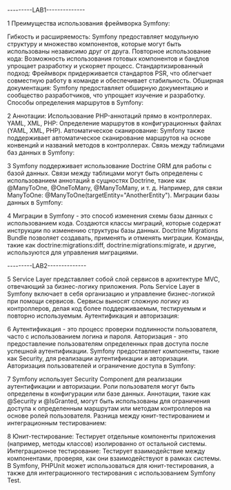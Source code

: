 ---------LAB1--------------

1 Преимущества использования фреймворка Symfony:

Гибкость и расширяемость: Symfony предоставляет модульную структуру и множество компонентов, которые могут быть использованы независимо друг от друга.
Повторное использование кода: Возможность использования готовых компонентов и бандлов упрощает разработку и ускоряет процесс.
Стандартизированный подход: Фреймворк придерживается стандартов PSR, что облегчает совместную работу в команде и обеспечивает стабильность.
Обширная документация: Symfony предоставляет обширную документацию и сообщество разработчиков, что упрощает изучение и разработку.
Способы определения маршрутов в Symfony:

2 Аннотации: Использование PHP-аннотаций прямо в контроллерах.
YAML, XML, PHP: Определение маршрутов в конфигурационных файлах (YAML, XML, PHP).
Автоматическое сканирование: Symfony также поддерживает автоматическое сканирование маршрутов на основе конвенций и названий методов в контроллерах.
Связь между таблицами баз данных в Symfony:

3 Symfony поддерживает использование Doctrine ORM для работы с базой данных.
Связи между таблицами могут быть определены с использованием аннотаций в сущностях Doctrine, такие как @ManyToOne, @OneToMany, @ManyToMany, и т. д.
Например, для связи ManyToOne: @ManyToOne(targetEntity="AnotherEntity").
Миграции базы данных в Symfony:

4 Миграции в Symfony - это способ изменения схемы базы данных с использованием кода.
Создаются классы миграций, которые содержат инструкции по изменению структуры базы данных.
Doctrine Migrations Bundle позволяет создавать, применять и отменять миграции.
Команды, такие как doctrine:migrations:diff, doctrine:migrations:migrate, и другие, используются для управления миграциями.

---------LAB2--------------

5 Service Layer представляет собой слой сервисов в архитектуре MVC, отвечающий за бизнес-логику приложения.
Роль Service Layer в Symfony включает в себя организацию и управление бизнес-логикой при помощи сервисов.
Сервисы выносят сложную логику из контроллеров, делая код более поддерживаемым, тестируемым и повторно используемым.
Аутентификация и авторизация:

6 Аутентификация - это процесс проверки подлинности пользователя, часто с использованием логина и пароля.
Авторизация - это предоставление пользователям определенных прав доступа после успешной аутентификации.
Symfony предоставляет компоненты, такие как Security, для реализации аутентификации и авторизации.
Авторизация пользователей и ограничение доступа в Symfony:

7 Symfony использует Security Component для реализации аутентификации и авторизации.
Роли пользователя могут быть определены в конфигурации или базе данных.
Аннотации, такие как @Security и @IsGranted, могут быть использованы для ограничения доступа к определенным маршрутам или методам контроллеров на основе ролей пользователя.
Разница между юнит-тестированием и интеграционным тестированием:

8 Юнит-тестирование: Тестирует отдельные компоненты приложения (например, методы классов) изолированно от остальной системы.
Интеграционное тестирование: Тестирует взаимодействие между компонентами, проверяя, как они взаимодействуют в рамках системы.
В Symfony, PHPUnit может использоваться для юнит-тестирования, а также для интеграционного тестирования с использованием Symfony Test.
